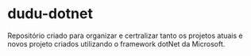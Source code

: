 # dudu-dotnet
Repositório criado para organizar e certralizar tanto os projetos atuais e novos projeto criados utilizando o framework dotNet da Microsoft.
